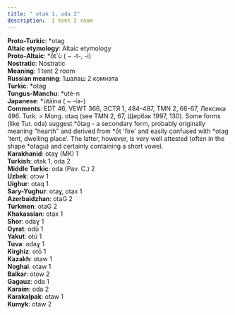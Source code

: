 ```yaml
---
title: " otak 1, oda 2"
description:  1 tent 2 room
---
```


<strong>Proto-Turkic</strong>:  *otag<br>
<strong>Altaic etymology</strong>:  Altaic etymology<br>
<strong> Proto-Altaic</strong>:  *ŏ̀t`ù ( ~ -t-, -i)<br>
<strong>Nostratic</strong>:  Nostratic<br>
<strong>Meaning</strong>:  1 tent 2 room<br>
<strong>Russian meaning</strong>:  1шалаш 2 комната<br>
<strong>Turkic</strong>:  *otag<br>
<strong>Tungus-Manchu</strong>:  *utē-n<br>
<strong>Japanese</strong>:  *ùtàina ( ~ -ia-)<br>
<strong>Comments</strong>:  EDT 46, VEWT 366, ЭСТЯ 1, 484-487, TMN 2, 66-67, Лексика 496. Turk. > Mong. otaq (see TMN 2, 67, Щербак 1997, 130). Some forms (like Tur. oda) suggest *ōtag - a secondary form, probably originally meaning "hearth" and derived from *ōt 'fire' and easily confused with *otag 'tent, dwelling place'. The latter, however, is very well attested (often in the shape *otagu) and certainly containing a short vowel.<br>
<strong>Karakhanid</strong>:  otaɣ (MK) 1<br>
<strong>Turkish</strong>:  otak 1, oda 2<br>
<strong>Middle Turkic</strong>:  oda (Pav. C.) 2<br>
<strong>Uzbek</strong>:  ọtɔw 1<br>
<strong>Uighur</strong>:  otaq 1<br>
<strong>Sary-Yughur</strong>:  otaɣ, otax 1<br>
<strong>Azerbaidzhan</strong>:  otaG 2<br>
<strong>Turkmen</strong>:  otaG 2<br>
<strong>Khakassian</strong>:  otax 1<br>
<strong>Shor</strong>:  odaɣ 1<br>
<strong>Oyrat</strong>:  odū 1<br>
<strong>Yakut</strong>:  otū 1<br>
<strong>Tuva</strong>:  odaɣ 1<br>
<strong>Kirghiz</strong>:  otō 1<br>
<strong>Kazakh</strong>:  otaw 1<br>
<strong>Noghai</strong>:  otaw 1<br>
<strong>Balkar</strong>:  otow 2<br>
<strong>Gagauz</strong>:  oda 1<br>
<strong>Karaim</strong>:  oda 2<br>
<strong>Karakalpak</strong>:  otaw 1<br>
<strong>Kumyk</strong>:  otaw 2<br>


